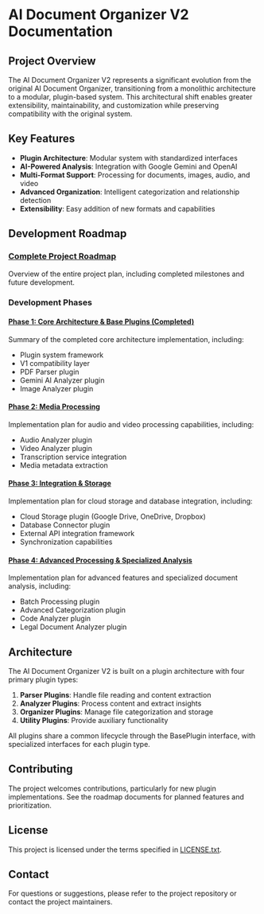 # AI Document Organizer V2 Documentation

## Project Overview

The AI Document Organizer V2 represents a significant evolution from the original AI Document Organizer, transitioning from a monolithic architecture to a modular, plugin-based system. This architectural shift enables greater extensibility, maintainability, and customization while preserving compatibility with the original system.

## Key Features

- **Plugin Architecture**: Modular system with standardized interfaces
- **AI-Powered Analysis**: Integration with Google Gemini and OpenAI
- **Multi-Format Support**: Processing for documents, images, audio, and video
- **Advanced Organization**: Intelligent categorization and relationship detection
- **Extensibility**: Easy addition of new formats and capabilities

## Development Roadmap

### [Complete Project Roadmap](ROADMAP.md)
Overview of the entire project plan, including completed milestones and future development.

### Development Phases

#### [Phase 1: Core Architecture & Base Plugins (Completed)](Phase1_Completed_Summary.md)
Summary of the completed core architecture implementation, including:
- Plugin system framework
- V1 compatibility layer
- PDF Parser plugin
- Gemini AI Analyzer plugin
- Image Analyzer plugin

#### [Phase 2: Media Processing](Phase2_Media_Processing_Plan.md)
Implementation plan for audio and video processing capabilities, including:
- Audio Analyzer plugin
- Video Analyzer plugin
- Transcription service integration
- Media metadata extraction

#### [Phase 3: Integration & Storage](Phase3_Integration_Storage_Plan.md)
Implementation plan for cloud storage and database integration, including:
- Cloud Storage plugin (Google Drive, OneDrive, Dropbox)
- Database Connector plugin
- External API integration framework
- Synchronization capabilities

#### [Phase 4: Advanced Processing & Specialized Analysis](Phase4_Advanced_Processing_Plan.md)
Implementation plan for advanced features and specialized document analysis, including:
- Batch Processing plugin
- Advanced Categorization plugin
- Code Analyzer plugin
- Legal Document Analyzer plugin

## Architecture

The AI Document Organizer V2 is built on a plugin architecture with four primary plugin types:

1. **Parser Plugins**: Handle file reading and content extraction
2. **Analyzer Plugins**: Process content and extract insights
3. **Organizer Plugins**: Manage file categorization and storage
4. **Utility Plugins**: Provide auxiliary functionality

All plugins share a common lifecycle through the BasePlugin interface, with specialized interfaces for each plugin type.

## Contributing

The project welcomes contributions, particularly for new plugin implementations. See the roadmap documents for planned features and prioritization.

## License

This project is licensed under the terms specified in [LICENSE.txt](../LICENSE.txt).

## Contact

For questions or suggestions, please refer to the project repository or contact the project maintainers.